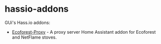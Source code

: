# hassio-addons
GUi's Hass.io addons:

  - [Ecoforest-Proxy][ecoforest-proxy] - A proxy server Home Assistant addon for Ecoforest and NetFlame stoves.
  
[ecoforest-proxy]: https://github.com/luis-guilherme/hassio-addons/tree/master/ecoforest-proxy
